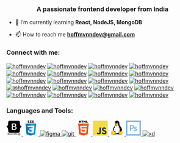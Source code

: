 <h3 align="center">A passionate frontend developer from India</h3>

- 🌱 I’m currently learning **React, NodeJS, MongoDB**

- 📫 How to reach me **hoffmvnndev@gmail.com**

<h3 align="left">Connect with me:</h3>
<p align="left">
<a href="https://codepen.io/hoffmvnndev" target="blank"><img align="center" src="https://raw.githubusercontent.com/rahuldkjain/github-profile-readme-generator/master/src/images/icons/Social/codepen.svg" alt="hoffmvnndev" height="30" width="40" /></a>
<a href="https://dev.to/hoffmvnndev" target="blank"><img align="center" src="https://raw.githubusercontent.com/rahuldkjain/github-profile-readme-generator/master/src/images/icons/Social/devto.svg" alt="hoffmvnndev" height="30" width="40" /></a>
<a href="https://twitter.com/hoffmvnndev" target="blank"><img align="center" src="https://raw.githubusercontent.com/rahuldkjain/github-profile-readme-generator/master/src/images/icons/Social/twitter.svg" alt="hoffmvnndev" height="30" width="40" /></a>
<a href="https://linkedin.com/in/hoffmvnndev" target="blank"><img align="center" src="https://raw.githubusercontent.com/rahuldkjain/github-profile-readme-generator/master/src/images/icons/Social/linked-in-alt.svg" alt="hoffmvnndev" height="30" width="40" /></a>
<a href="https://stackoverflow.com/users/hoffmvnndev" target="blank"><img align="center" src="https://raw.githubusercontent.com/rahuldkjain/github-profile-readme-generator/master/src/images/icons/Social/stack-overflow.svg" alt="hoffmvnndev" height="30" width="40" /></a>
<a href="https://codesandbox.com/hoffmvnndev" target="blank"><img align="center" src="https://raw.githubusercontent.com/rahuldkjain/github-profile-readme-generator/master/src/images/icons/Social/codesandbox.svg" alt="hoffmvnndev" height="30" width="40" /></a>
<a href="https://kaggle.com/hoffmvnndev" target="blank"><img align="center" src="https://raw.githubusercontent.com/rahuldkjain/github-profile-readme-generator/master/src/images/icons/Social/kaggle.svg" alt="hoffmvnndev" height="30" width="40" /></a>
<a href="https://fb.com/hoffmvnndev" target="blank"><img align="center" src="https://raw.githubusercontent.com/rahuldkjain/github-profile-readme-generator/master/src/images/icons/Social/facebook.svg" alt="hoffmvnndev" height="30" width="40" /></a>
<a href="https://instagram.com/hoffmvnndev" target="blank"><img align="center" src="https://raw.githubusercontent.com/rahuldkjain/github-profile-readme-generator/master/src/images/icons/Social/instagram.svg" alt="hoffmvnndev" height="30" width="40" /></a>
<a href="https://dribbble.com/hoffmvnndev" target="blank"><img align="center" src="https://raw.githubusercontent.com/rahuldkjain/github-profile-readme-generator/master/src/images/icons/Social/dribbble.svg" alt="hoffmvnndev" height="30" width="40" /></a>
<a href="https://www.behance.net/hoffmvnndev" target="blank"><img align="center" src="https://raw.githubusercontent.com/rahuldkjain/github-profile-readme-generator/master/src/images/icons/Social/behance.svg" alt="hoffmvnndev" height="30" width="40" /></a>
<a href="https://hashnode.com/hoffmvnndev" target="blank"><img align="center" src="https://raw.githubusercontent.com/rahuldkjain/github-profile-readme-generator/master/src/images/icons/Social/hashnode.svg" alt="hoffmvnndev" height="30" width="40" /></a>
<a href="https://medium.com/@hoffmvnndev" target="blank"><img align="center" src="https://raw.githubusercontent.com/rahuldkjain/github-profile-readme-generator/master/src/images/icons/Social/medium.svg" alt="@hoffmvnndev" height="30" width="40" /></a>
<a href="https://www.youtube.com/c/hoffmvnndev" target="blank"><img align="center" src="https://raw.githubusercontent.com/rahuldkjain/github-profile-readme-generator/master/src/images/icons/Social/youtube.svg" alt="hoffmvnndev" height="30" width="40" /></a>
<a href="https://www.codechef.com/users/hoffmvnndev" target="blank"><img align="center" src="https://cdn.jsdelivr.net/npm/simple-icons@3.1.0/icons/codechef.svg" alt="hoffmvnndev" height="30" width="40" /></a>
<a href="https://www.hackerrank.com/hoffmvnndev" target="blank"><img align="center" src="https://raw.githubusercontent.com/rahuldkjain/github-profile-readme-generator/master/src/images/icons/Social/hackerrank.svg" alt="hoffmvnndev" height="30" width="40" /></a>
<a href="https://codeforces.com/profile/hoffmvnndev" target="blank"><img align="center" src="https://raw.githubusercontent.com/rahuldkjain/github-profile-readme-generator/master/src/images/icons/Social/codeforces.svg" alt="hoffmvnndev" height="30" width="40" /></a>
<a href="https://www.leetcode.com/hoffmvnndev" target="blank"><img align="center" src="https://raw.githubusercontent.com/rahuldkjain/github-profile-readme-generator/master/src/images/icons/Social/leet-code.svg" alt="hoffmvnndev" height="30" width="40" /></a>
<a href="https://www.hackerearth.com/hoffmvnndev" target="blank"><img align="center" src="https://raw.githubusercontent.com/rahuldkjain/github-profile-readme-generator/master/src/images/icons/Social/hackerearth.svg" alt="hoffmvnndev" height="30" width="40" /></a>
<a href="https://www.topcoder.com/members/hoffmvnndev" target="blank"><img align="center" src="https://raw.githubusercontent.com/rahuldkjain/github-profile-readme-generator/master/src/images/icons/Social/topcoder.svg" alt="hoffmvnndev" height="30" width="40" /></a>
</p>

<h3 align="left">Languages and Tools:</h3>
<p align="left"> <a href="https://getbootstrap.com" target="_blank" rel="noreferrer"> <img src="https://raw.githubusercontent.com/devicons/devicon/master/icons/bootstrap/bootstrap-plain-wordmark.svg" alt="bootstrap" width="40" height="40"/> </a> <a href="https://www.w3schools.com/css/" target="_blank" rel="noreferrer"> <img src="https://raw.githubusercontent.com/devicons/devicon/master/icons/css3/css3-original-wordmark.svg" alt="css3" width="40" height="40"/> </a> <a href="https://www.figma.com/" target="_blank" rel="noreferrer"> <img src="https://www.vectorlogo.zone/logos/figma/figma-icon.svg" alt="figma" width="40" height="40"/> </a> <a href="https://git-scm.com/" target="_blank" rel="noreferrer"> <img src="https://www.vectorlogo.zone/logos/git-scm/git-scm-icon.svg" alt="git" width="40" height="40"/> </a> <a href="https://www.w3.org/html/" target="_blank" rel="noreferrer"> <img src="https://raw.githubusercontent.com/devicons/devicon/master/icons/html5/html5-original-wordmark.svg" alt="html5" width="40" height="40"/> </a> <a href="https://developer.mozilla.org/en-US/docs/Web/JavaScript" target="_blank" rel="noreferrer"> <img src="https://raw.githubusercontent.com/devicons/devicon/master/icons/javascript/javascript-original.svg" alt="javascript" width="40" height="40"/> </a> <a href="https://www.linux.org/" target="_blank" rel="noreferrer"> <img src="https://raw.githubusercontent.com/devicons/devicon/master/icons/linux/linux-original.svg" alt="linux" width="40" height="40"/> </a> <a href="https://www.photoshop.com/en" target="_blank" rel="noreferrer"> <img src="https://raw.githubusercontent.com/devicons/devicon/master/icons/photoshop/photoshop-line.svg" alt="photoshop" width="40" height="40"/> </a> <a href="https://www.adobe.com/products/xd.html" target="_blank" rel="noreferrer"> <img src="https://cdn.worldvectorlogo.com/logos/adobe-xd.svg" alt="xd" width="40" height="40"/> </a> </p>
